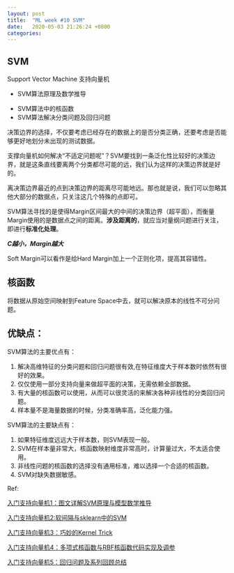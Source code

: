 ```yaml
---
layout: post
title:  "ML week #10 SVM"
date:   2020-05-03 21:26:24 +0800
categories: 
---
```

## SVM

Support Vector Machine 支持向量机

* SVM算法原理及数学推导

- SVM算法中的核函数
- SVM算法解决分类问题及回归问题

决策边界的选择，不仅要考虑已经存在的数据上的是否分类正确，还要考虑是否能够更好地划分未出现的测试数据。

支撑向量机如何解决“不适定问题呢”？SVM要找到一条泛化性比较好的决策边界，就是这条直线要离两个分类都尽可能的远，我们认为这样的决策边界就是好的。

离决策边界最近的点到决策边界的距离尽可能地远。那也就是说，我们可以忽略其他大部分的数据点，只关注这几个特殊的点即可。

SVM算法寻找的是使得Margin区间最大的中间的决策边界（超平面），而衡量Margin使用的是数据点之间的距离。**涉及距离的**，就应当对量纲问题进行关注，即进行**标准化处理**。

***C越小，Margin越大***

Soft Margin可以看作是给Hard Margin加上一个正则化项，提高其容错性。



## 核函数

将数据从原始空间映射到Feature Space中去，就可以解决原本的线性不可分问题。



## 优缺点：

SVM算法的主要优点有：

1. 解决高维特征的分类问题和回归问题很有效,在特征维度大于样本数时依然有很好的效果。
2. 仅仅使用一部分支持向量来做超平面的决策，无需依赖全部数据。
3. 有大量的核函数可以使用，从而可以很灵活的来解决各种非线性的分类回归问题。
4. 样本量不是海量数据的时候，分类准确率高，泛化能力强。

SVM算法的主要缺点有：

1. 如果特征维度远远大于样本数，则SVM表现一般。
2. SVM在样本量非常大，核函数映射维度非常高时，计算量过大，不太适合使用。
3. 非线性问题的核函数的选择没有通用标准，难以选择一个合适的核函数。
4. SVM对缺失数据敏感。





Ref:

[入门支持向量机1：图文详解SVM原理与模型数学推导](http://mp.weixin.qq.com/s?__biz=MzI4MjkzNTUxMw==&mid=2247484477&idx=1&sn=226e099c1951b6c11b1e7fb6b7a092a3&chksm=eb932d8bdce4a49d0595b6c642fc2e5969fdc05a185f97a39cc1a896e24d56d8703541a28f9c&scene=21#wechat_redirect)

[入门支持向量机2:软间隔与sklearn中的SVM](http://mp.weixin.qq.com/s?__biz=MzI4MjkzNTUxMw==&mid=2247484512&idx=1&sn=7a6b75f312e92bbdecafdedf979ed929&chksm=eb932dd6dce4a4c0ae4ea087878ec7a5f5ccc0724a85aa93daff3d08c33ecf86a3d809e51a82&scene=21#wechat_redirect)

[入门支持向量机3：巧妙的Kernel Trick](http://mp.weixin.qq.com/s?__biz=MzI4MjkzNTUxMw==&mid=2247484546&idx=1&sn=33c6c5cb698b8835b2ee57dd8ea7c221&chksm=eb932d34dce4a4221f40f3daa26863a5fd05dcbcf74738d5423316c643e3ff930904d1a33fca&scene=21#wechat_redirect)

[入门支持向量机4：多项式核函数与RBF核函数代码实现及调参](http://mp.weixin.qq.com/s?__biz=MzI4MjkzNTUxMw==&mid=2247484572&idx=1&sn=fd6e86ce45167286fb6ba4089b7b29dd&chksm=eb932d2adce4a43c44d26e79d4968f395d7cc22a31d84aef7944b227e1843b3f0722a5e894ed&scene=21#wechat_redirect)

[入门支持向量机5：回归问题及系列回顾总结](http://mp.weixin.qq.com/s?__biz=MzI4MjkzNTUxMw==&mid=2247484596&idx=1&sn=7e93eb135d66c86238ccf516f0ae65ec&chksm=eb932d02dce4a41447a9cb34d627f435c760a5deb125a40d4c2a77f99e2187194d6bfbda4cbc&scene=21#wechat_redirect)



